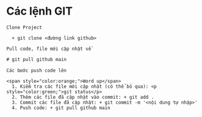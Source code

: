 # Các lệnh GIT
``
  Clone Project
``
```
  + git clone <đường link github>
```
``
  Pull code, file mới cập nhật về
``
```diff
# git pull github main

```
``
  Các bước push code lên
``
```
<span style="color:orange;">Word up</span>
  1. Kiểm tra các file mới cập nhật (có thể bỏ qua): <p style="color:green;">git status</p>
  2. Thêm các file đã cập nhật vào commit: + git add .
  3. Commit các file đã cập nhật: + git commit -m '<nội dung tự nhập>'
  4. Push code: + git pull github main
```
